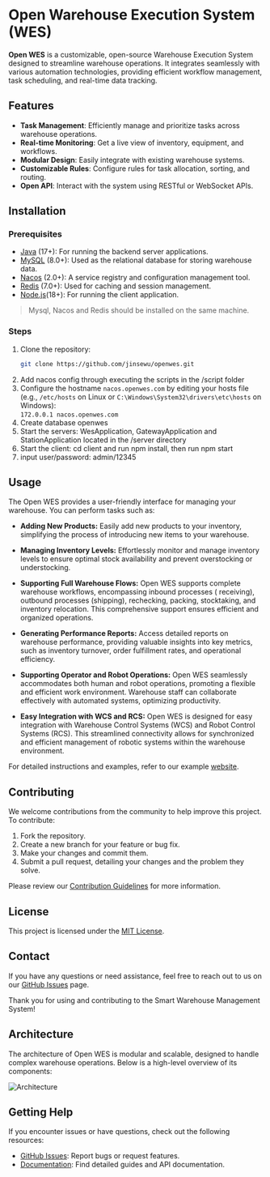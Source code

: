 # Open Warehouse Execution System (WES)

**Open WES** is a customizable, open-source Warehouse Execution System designed to streamline warehouse operations. It
integrates seamlessly with various automation technologies, providing efficient workflow management, task scheduling,
and real-time data tracking.

## Features

- **Task Management**: Efficiently manage and prioritize tasks across warehouse operations.
- **Real-time Monitoring**: Get a live view of inventory, equipment, and workflows.
- **Modular Design**: Easily integrate with existing warehouse systems.
- **Customizable Rules**: Configure rules for task allocation, sorting, and routing.
- **Open API**: Interact with the system using RESTful or WebSocket APIs.

## Installation

### Prerequisites

- [Java](https://www.java.com/) (17+): For running the backend server applications.
- [MySQL](https://www.mysql.com/) (8.0+): Used as the relational database for storing warehouse data.
- [Nacos](https://nacos.io/) (2.0+): A service registry and configuration management tool.
- [Redis](https://redis.io/) (7.0+): Used for caching and session management.
- [Node.js](https://nodejs.org/)(18+): For running the client application.

> Mysql, Nacos and Redis should be installed on the same machine.

### Steps

1. Clone the repository:
   ```bash
   git clone https://github.com/jinsewu/openwes.git
   ```
2. Add nacos config through executing the scripts in the /script folder
3. Configure the hostname `nacos.openwes.com` by editing your hosts file (e.g., `/etc/hosts` on Linux or `C:\Windows\System32\drivers\etc\hosts` on Windows):  
   ```172.0.0.1 nacos.openwes.com```
4. Create database openwes
5. Start the servers: WesApplication, GatewayApplication and StationApplication located in the /server directory
6. Start the client: cd client and run npm install, then run npm start
7. input user/password: admin/12345

## Usage

The Open WES provides a user-friendly interface for managing your warehouse. You can perform tasks such as:

- **Adding New Products:** Easily add new products to your inventory, simplifying the process of introducing new items
  to your warehouse.

- **Managing Inventory Levels:** Effortlessly monitor and manage inventory levels to ensure optimal stock availability
  and prevent overstocking or understocking.

- **Supporting Full Warehouse Flows:** Open WES supports complete warehouse workflows, encompassing inbound processes (
  receiving), outbound processes (shipping), rechecking, packing, stocktaking, and inventory relocation. This
  comprehensive support ensures efficient and organized operations.

- **Generating Performance Reports:** Access detailed reports on warehouse performance, providing valuable insights into
  key metrics, such as inventory turnover, order fulfillment rates, and operational efficiency.

- **Supporting Operator and Robot Operations:** Open WES seamlessly accommodates both human and robot operations,
  promoting
  a flexible and efficient work environment. Warehouse staff can collaborate effectively with automated systems,
  optimizing productivity.

- **Easy Integration with WCS and RCS:** Open WES is designed for easy integration with Warehouse Control Systems (WCS)
  and
  Robot Control Systems (RCS). This streamlined connectivity allows for synchronized and efficient management of robotic
  systems within the warehouse environment.

For detailed instructions and examples, refer to our example [website](http://www.openwes.me/).

## Contributing

We welcome contributions from the community to help improve this project. To contribute:

1. Fork the repository.
2. Create a new branch for your feature or bug fix.
3. Make your changes and commit them.
4. Submit a pull request, detailing your changes and the problem they solve.

Please review our [Contribution Guidelines](CONTRIBUTING.md) for more information.

## License

This project is licensed under the [MIT License](LICENSE).

## Contact

If you have any questions or need assistance, feel free to reach out to us on
our [GitHub Issues](https://github.com/jingsewu/open-wes/issues) page.

Thank you for using and contributing to the Smart Warehouse Management System!

## Architecture
The architecture of Open WES is modular and scalable, designed to handle complex warehouse operations. Below is a high-level overview of its components:

![Architecture](server/doc/image/architecture.png)

## Getting Help

If you encounter issues or have questions, check out the following resources:
- [GitHub Issues](https://github.com/jingsewu/open-wes/issues): Report bugs or request features.
- [Documentation](./doc): Find detailed guides and API documentation.  
